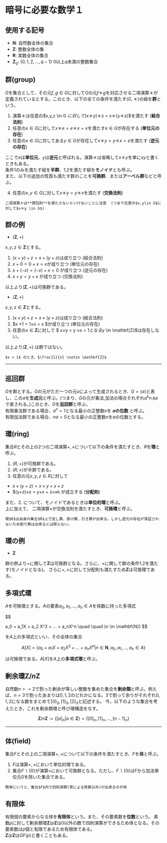 # 暗号に必要な数学１
## 使用する記号
- $\mathbf{N}$: 自然数全体の集合 
- $\mathbf{Z}$: 整数全体の集
- $\mathbf{R}$: 実数全体の集合
- $\mathbf{Z}_q$: $\{0,1,2,...,q-1\}$ $0$以上$q$未満の整数集合
## 群(group)
$G$を集合として、その元$f,g \in G$に対して$G$の元$f＊g$を対応させる二項演算＊が定義されているとする。このとき、以下の全ての条件を満たす($G,＊$)の組を**群**という。

1. 演算＊は任意の$x,y,z \in G $に対して$(x＊y)＊z = x＊(y＊z)$を満たす (**結合法則**)
2. 任意の$x\in G$に対して$x＊e = e＊x = x$を満たす$e \in G$が存在する (**単位元の存在**)
3. 任意の$x \in G$に対してある$y\in G$が存在して$x＊y=y＊x=e$を満たす (**逆元の存在**)

ここで$e$は**単位元**、$y$は**逆元**と呼ばれる。演算＊は省略して$x＊y$を単に$xy$と書くときもある。  
条件1のみを満たす組を**半群**、1,2を満たす組を**モノイド**とも呼ぶ。  
また、以下の追加の性質も満たす群のことを**可換群**、または**アーベル群**などと呼ぶ。

4. 任意の$x,y \in G$に対して$x＊y=y＊x$を満たす (**交換法則**)

```{note}
二項演算＊は**閉包則**を満たさないといけないことに注意  (つまり任意の$x,y\in G$に対して$x＊y \in G$)
```
## 群の例
  
- $(\mathbf{Z},+)$  

$x,y,z\in \mathbf{Z}$とする。
1. $(x+y)+z = x+(y+z)$は成り立つ (結合法則)
2. $x+0 = 0 + x = x$が成り立つ (単位元の存在)
3. $x + (-x) = (-x) + x = 0$ が成り立つ (逆元の存在)
4. $x+y = y+x$ が成り立つ (交換法則)  

以上より$(\mathbf{Z},+)$は可換群である。

- $(\mathbf{Z},×)$  

$x,y,z\in \mathbf{Z}$とする。
1. $(x×y)×z = x×(y×z)$は成り立つ (結合法則)
2. $x ×1 = 1×x = x $が成り立つ (単位元の存在)
3. 任意の$x \in \mathbf{Z}$に対して $ x×y = y ×x = 1$となる$y \in \mathbf{Z}$は存在しない。

以上より$(\mathbf{Z},×)$  は群ではない。

```{attention}
$x > 1$ のとき、$\frac{1}{x} \notin \mathbf{Z}$
```
--- 


## 巡回群
$G$を群とする。$G$の元がただ一つの元$a$によって生成されるとき、$G = \langle a\rangle$と表し、この$a$を**生成元**と呼ぶ。(つまり、$G$の元が乗法,加法の場合それぞれ$a^kn$,$ka$で表される。)このとき、$G$を**巡回群**と呼ぶ。  
有限乗法群である場合、$a^n = 1$となる最小の正整数$n$を **$a$の位数** と呼ぶ。  
有限加法群である場合、$na = 0$となる最小の正整数$n$を$a$の位数とする。

## 環(ring)

集合$R$とその上の2つの二項演算$+,×$について以下の条件を満たすとき、$R$を**環**と呼ぶ。

1. $(R,+)$が可換群である。
2. $(R,×)$が半群である。
3. 任意の元$x,y,z\in R$に対して
- $x×(y+z) = x×y+x×z$
- $(y+z)×x = y×x + z×xk 
が成立する (**分配則**)

また、2. について、モノイドであるときは**単位的環**と呼ぶ。  
上に加えて、 二項演算$×$が交換法則を満たすとき、**可換環**と呼ぶ。

```{note}
環$R$は自身の集合$R$上で足し算、掛け算、引き算が出来る。しかし逆元の存在が保証されないため割り算は出来るとは限らない。
```


## 環の例

- $\mathbf{Z}$

群の例より$+$に関して$\mathbf{Z}$は可換群となる。さらに、$×$に関して群の条件1,2を満たす(モノイドとなる)。
さらに$+,×$に対して分配則も満たすため$\mathbf{Z}$は可換環である。

## 多項式環

$A$を可換環とする。$A$の要素$a_0,a_1,...,a_n \in A$を係数に持った多項式

$$

a_0 + a_1X + a_2 X^2 + ... + a_nX^n \quad \quad (n \in \mathbf{N})
$$

を$A$上の多項式といい、その全体の集合

$$
A[X] = \{a_0 + a_1X + a_2 X^2 + ... + a_nX^n | n \in \mathbf{N},a_0,a_1,...,a_n \in A\}
$$

は可換環である。$A[X]$を$A$上の**多項式環**と呼ぶ。

## 剰余環$\mathbf{Z}/n\mathbf{Z}$
自然数$n>= 2$で割った剰余が等しい整数を集めた集合を**剰余類**と呼ぶ。例えば、$n=3$で割ったあまりは$0,1,2$のどれかになる。3で割って余りがそれぞれ$0,1,2$になる数をまとめて$[0]_3,[1]_3,[2]_3$と記述する。
今，以下のような集合を考えたとき，これを剰余類環と呼び環構造をなす。

$$
\mathbf{Z}/n\mathbf{Z} := \{[a]_n|a \in \mathbf{Z}\}=\{[0]_n,[1]_n,...,[n-1]_n\}
$$

--- 

## 体(field)

集合$F$とその上の二項演算$+,×$について以下の条件を満たすとき、$F$を**体**と呼ぶ。

1. $F$は演算$+,×$において単位的環である。
2. 集合$F \backslash \{0\}$が演算$×$において可換群となる。ただし、$F \backslash \{0\}$は$F$から加法単位元$0$を除いた集合である。

```{note}
簡単にいうと、集合$F$内で四則演算(零による除算以外)が出来るのが体
```

## 有限体
有限個の要素からなる体を**有限体**という。また、その要素数を**位数**という。
素数$p$に対して剰余類環$\mathbf{Z}/p\mathbf{Z}$は0以外の数で四則演算ができるため体となる。その要素数は$p$個と有限であるため有限体である。  
$\mathbf{Z}/p\mathbf{Z}$は$GF(p)$と書くこともある。






